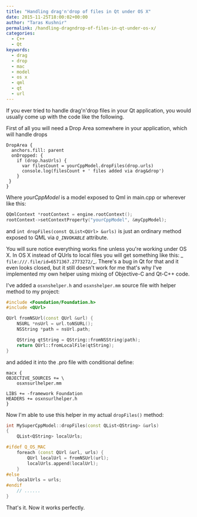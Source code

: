 ```yaml
---
title: "Handling drag'n'drop of files in Qt under OS X"
date: 2015-11-25T18:00:02+00:00
author: "Taras Kushnir"
permalink: /handling-dragndrop-of-files-in-qt-under-os-x/
categories:
  - C++
  - Qt
keywords:
  - drag
  - drop
  - mac
  - model
  - os x
  - qml
  - qt
  - url
---
```

If you ever tried to handle drag'n'drop files in your Qt application, you would usually come up with the code like the following.
  
First of all you will need a Drop Area somewhere in your application, which will handle drops

```
DropArea {
  anchors.fill: parent
  onDropped: {
    if (drop.hasUrls) {
      var filesCount = yourCppModel.dropFiles(drop.urls)
      console.log(filesCount + ' files added via drag&drop')
    }
 }
}
```

Where _yourCppModel_ is a model exposed to Qml in main.cpp or wherever like this:

```cpp
QQmlContext *rootContext = engine.rootContext();
rootContext->setContextProperty("yourCppModel", &myCppModel);
```

and `int dropFiles(const QList<QUrl> &urls)` is just an ordinary method exposed to QML via _`Q_INVOKABLE`_ attribute.

You will sure notice everything works fine unless you're working under OS X. In OS X instead of QUrls to local files you will get something like this: _ `file:///.file/id=6571367.2773272/`_. There's a bug in Qt for that and it even looks closed, but it still doesn't work for me that's why I've implemented my own helper using mixing of Objective-C and Qt-C++ code.

<!--more-->

I've added a `osxnshelper.h` and `osxnshelper.mm` source file with helper method to my project:

```cpp
#include <Foundation/Foundation.h>
#include <QUrl>

QUrl fromNSUrl(const QUrl &url) {
    NSURL *nsUrl = url.toNSURL();
    NSString *path = nsUrl.path;

    QString qtString = QString::fromNSString(path);
    return QUrl::fromLocalFile(qtString);
}
```

and added it into the .pro file with conditional define:

```
macx {
OBJECTIVE_SOURCES += \
    osxnsurlhelper.mm

LIBS += -framework Foundation
HEADERS += osxnsurlhelper.h
}
```

Now I'm able to use this helper in my actual `dropFiles()` method:

```cpp
int MySuperCppModel::dropFiles(const QList<QString> &urls)
{
    QList<QString> localUrls;

#ifdef Q_OS_MAC
    foreach (const QUrl &url, urls) {
        QUrl localUrl = fromNSUrl(url);
        localUrls.append(localUrl);
    }
#else
    localUrls = urls;
#endif
    // ......
}
```

That's it. Now it works perfectly.
